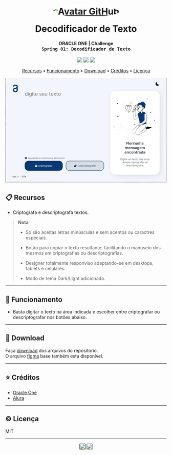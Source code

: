 
<h1 align="center">
  <div style="width:100%;display:flex;flex-direction:column;align-items:center;margin-bottom:10px;">
    <div style="align-items:center;margin-bottom:15px;">
      <a href="https://github.com/luisantoniofreitas" target="_blank">
        <img src="https://avatars.githubusercontent.com/luisantoniofreitas" 
            alt="Avatar GitHub" 
            width="150px" height="auto" 
            style="border:5px;border-style:solid;border-color:white;border-radius:50%;"></a>
    </div>
    Decodificador de Texto
    <br>
  </div>
</h1>

<h4 align="center">

  **ORACLE ONE | Challenge**  
  <kbd>Spring 01: Decodificador de Texto
</h4>

<p align="center">
  <a alt="HTML5">
    <img src="https://img.shields.io/badge/HTML5-E34F26?logo=html5&logoColor=fff&style=flat-square" />
  </a>
  <a alt="CSS3">
    <img src="https://img.shields.io/badge/CSS3-1572B6?logo=css3&logoColor=fff&style=flat-square" />
  </a>
  <a alt="Javascript">
    <img src="https://img.shields.io/badge/JavaScript-F7DF1E?logo=javascript&logoColor=000&style=flat-square" />
  </a>
</p>

<p align="center">
  <a href="#recursos">Recursos</a> •
  <a href="#funcionamento">Funcionamento</a> •
  <a href="#download">Download</a> •
  <a href="#creditos">Créditos</a> •
  <a href="#licenca">Licença</a>
</p>

![screenshot](https://raw.githubusercontent.com/LuisAntonioFreitas/estudo_alura_oracle_one_challenge_spring01_decodificador_de_texto_javascript/master/assets/readme/screens.gif)

## 📋 Recursos<a id="recursos"></a>

* Criptografa e descriptografa textos.

> **Nota**
>
> * Só são aceitas letras minúsculas e sem acentos ou caractres especiais.
>
> * Botão para copiar o texto resultante, facilitando o manuseio dos mesmos em criptografias ou descriptografias.
>  
> * Designer totalmente responviso adaptando-se em desktops, tablets e celulares.
>
> * Modo de tema Dark/Light adicionado.

---

## 🧭 Funcionamento<a id="funcionamento"></a>

* Basta digitar o texto na área indicada e escolher entre criptografar ou descriptografar nos botões abaixo. 

<!-- ```bash
# Clone this repository
$ git clone https://github.com/LuisAntonioFreitas/repository

# Go into the repository
$ cd repository

# Install dependencies
$ npm install

# Run the app
$ npm start
```

> **Nota**
> É possível acompanhar esse passo-a-passo, [neste guia](https://www/) ou usar o `node` via prompt de comando. -->

---

## 🔽 Download<a id="download"></a>
Faça [download](https://codeload.github.com/LuisAntonioFreitas/estudo_alura_oracle_one_challenge_spring01_decodificador_de_texto_javascript/zip/refs/heads/master) dos arquivos do repositório.  
O arquivo [figma](https://raw.githubusercontent.com/LuisAntonioFreitas/estudo_alura_oracle_one_challenge_spring01_decodificador_de_texto_javascript/master/alura_challenge_desafio_1_logica.fig) base também esta disponível.

---

## ⭐ Créditos<a id="creditos"></a>

- [Oracle One](https://www.oracle.com/br/education/oracle-next-education/)
- [Alura](https://www.alura.com.br/)

---

## ©️ Licença<a id="licenca"></a>

MIT

---

<p align="center" style="margin-top:15px;">
  <a href="https://www.linkedin.com/in/luisantoniofreitas"
    target="_blank" alt="LinkedIn">
    <img src="https://img.shields.io/badge/LinkedIn-0A66C2?logo=linkedin&logoColor=fff&style=flat-square"
    target="_blank" 
    style="border:1px solid #000000;" /></a>
  <a href="https://github.com/luisantoniofreitas"
    target="_blank" alt="LinkedIn">
    <img src="https://img.shields.io/badge/GitHub-181717?logo=github&logoColor=fff&style=flat-square" 
    target="_blank" 
    style="border:1px solid #4f4f4f;" /></a>
</p>
